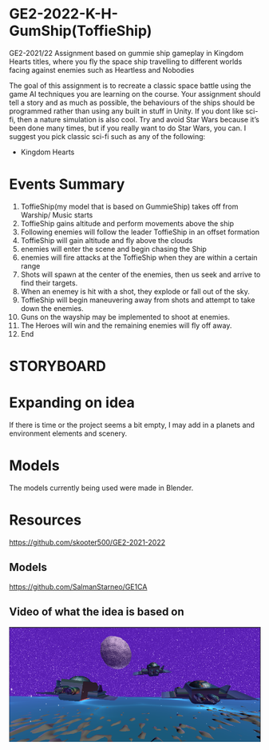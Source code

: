 # GE2-2022-K-H-GumShip(ToffieShip)
GE2-2021/22 Assignment based on gummie ship gameplay in Kingdom Hearts titles, where you fly the space ship travelling to different worlds facing against enemies such as Heartless and Nobodies

The goal of this assignment is to recreate a classic space battle using the game AI techniques you are learning on the course. Your assignment should tell a story and as much as possible, the behaviours of the ships should be programmed rather than using any built in stuff in Unity. If you dont like sci-fi, then a nature simulation is also cool. Try and avoid Star Wars because it’s been done many times, but if you really want to do Star Wars, you can. I suggest you pick classic sci-fi such as any of the following:

- Kingdom Hearts

# Events Summary

1. ToffieShip(my model that is based on GummieShip) takes off from Warship/ Music starts
2. ToffieShip gains altitude and perform movements above the ship
3. Following enemies will follow the leader ToffieShip in an offset formation
4. ToffieShip will gain altitude and fly above the clouds
5. enemies will enter the scene and begin chasing the Ship
6. enemies will fire attacks at the ToffieShip when they are within a certain range
7. Shots will spawn at the center of the enemies, then us seek and arrive to find their targets.
8. When an enemey is hit with a shot, they explode or fall out of the sky.
9. ToffieShip will begin maneuvering away from shots and attempt to take down the enemies.
10. Guns on the wayship may be implemented to shoot at enemies.
11. The Heroes will win and the remaining enemies will fly off away.
12. End

# STORYBOARD


# Expanding on idea
If there is time or the project seems a bit empty, I may add in a planets and environment elements and scenery.

# Models
The models currently being used were made in Blender. 

# Resources
https://github.com/skooter500/GE2-2021-2022

## Models
https://github.com/SalmanStarneo/GE1CA

## Video of what the idea is based on
[![OdissyTrip_VideoDisplay_Youtube](https://github.com/SalmanStarneo/GE1CA/blob/main/Screenshot%202021-12-22%20033445.png?raw=true)](https://youtu.be/EeSFXZ7Ln60)
